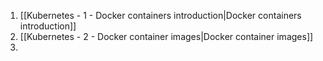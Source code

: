 1. [[Kubernetes - 1 - Docker containers introduction|Docker containers introduction]]
2. [[Kubernetes - 2 - Docker container images|Docker container images]]
3. 